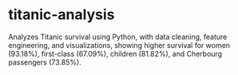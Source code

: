 # titanic-analysis
Analyzes Titanic survival using Python, with data cleaning, feature engineering, and visualizations, showing higher survival for women (93.18%), first-class (67.09%), children (81.82%), and Cherbourg passengers (73.85%).
